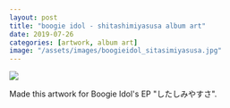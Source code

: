 ```yaml
---
layout: post
title: "boogie idol - shitashimiyasusa album art"
date: 2019-07-26
categories: [artwork, album art]
image: "/assets/images/boogieidol_sitasimiyasusa.jpg"
---
```


<img src="/assets/images/boogieidol_sitasimiyasusa.jpg" >

Made this artwork for Boogie Idol's EP "したしみやすさ".
